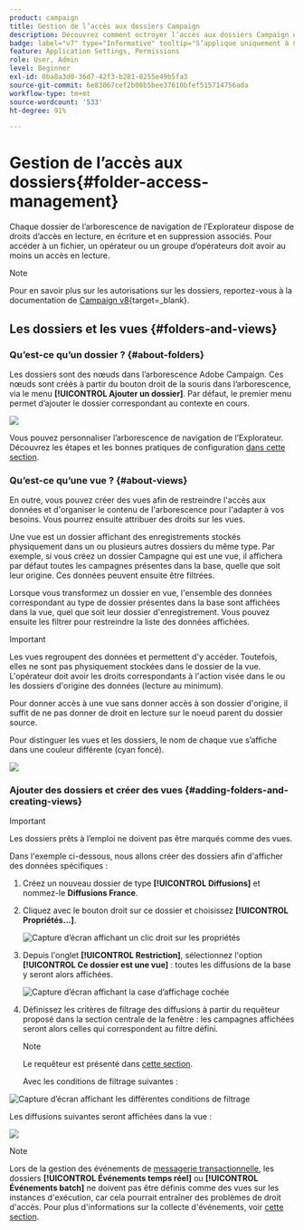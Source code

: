 ```yaml
---
product: campaign
title: Gestion de l’accès aux dossiers Campaign
description: Découvrez comment octroyer l’accès aux dossiers Campaign et créer des vues
badge: label="v7" type="Informative" tooltip="S’applique uniquement à Campaign Classic v7"
feature: Application Settings, Permissions
role: User, Admin
level: Beginner
exl-id: 0ba8a3d0-36d7-42f3-b281-0255e49b5fa3
source-git-commit: 6e83067cef2b08b5bee37610bfef515714756ada
workflow-type: tm+mt
source-wordcount: '533'
ht-degree: 91%

---
```


# Gestion de l’accès aux dossiers{#folder-access-management}



Chaque dossier de l’arborescence de navigation de l’Explorateur dispose de droits d’accès en lecture, en écriture et en suppression associés. Pour accéder à un fichier, un opérateur ou un groupe d’opérateurs doit avoir au moins un accès en lecture.

>[!NOTE]
>
>Pour en savoir plus sur les autorisations sur les dossiers, reportez-vous à la documentation de [Campaign v8](https://experienceleague.adobe.com/fr/docs/campaign/campaign-v8/admin/permissions/folder-permissions){target=_blank}.


## Les dossiers et les vues {#folders-and-views}

### Qu’est-ce qu’un dossier ? {#about-folders}

Les dossiers sont des nœuds dans l’arborescence Adobe Campaign. Ces nœuds sont créés à partir du bouton droit de la souris dans l’arborescence, via le menu **[!UICONTROL Ajouter un dossier]**. Par défaut, le premier menu permet d’ajouter le dossier correspondant au contexte en cours.

![](assets/s_ncs_user_add_folder_in_tree.png)

Vous pouvez personnaliser l’arborescence de navigation de l’Explorateur. Découvrez les étapes et les bonnes pratiques de configuration [dans cette section](adobe-campaign-workspace.md).

### Qu’est-ce qu’une vue ? {#about-views}

En outre, vous pouvez créer des vues afin de restreindre l&#39;accès aux données et d&#39;organiser le contenu de l&#39;arborescence pour l&#39;adapter à vos besoins. Vous pourrez ensuite attribuer des droits sur les vues.

Une vue est un dossier affichant des enregistrements stockés physiquement dans un ou plusieurs autres dossiers du même type. Par exemple, si vous créez un dossier Campagne qui est une vue, il affichera par défaut toutes les campagnes présentes dans la base, quelle que soit leur origine. Ces données peuvent ensuite être filtrées.

Lorsque vous transformez un dossier en vue, l&#39;ensemble des données correspondant au type de dossier présentes dans la base sont affichées dans la vue, quel que soit leur dossier d&#39;enregistrement. Vous pouvez ensuite les filtrer pour restreindre la liste des données affichées.

>[!IMPORTANT]
>
>Les vues regroupent des données et permettent d&#39;y accéder. Toutefois, elles ne sont pas physiquement stockées dans le dossier de la vue. L&#39;opérateur doit avoir les droits correspondants à l&#39;action visée dans le ou les dossiers d&#39;origine des données (lecture au minimum).
>
>Pour donner accès à une vue sans donner accès à son dossier d&#39;origine, il suffit de ne pas donner de droit en lecture sur le noeud parent du dossier source.

Pour distinguer les vues et les dossiers, le nom de chaque vue s’affiche dans une couleur différente (cyan foncé).

![](assets/s_ncs_user_view_name_color.png)

### Ajouter des dossiers et créer des vues {#adding-folders-and-creating-views}

>[!IMPORTANT]
>
>Les dossiers prêts à l’emploi ne doivent pas être marqués comme des vues.


Dans l&#39;exemple ci-dessous, nous allons créer des dossiers afin d&#39;afficher des données spécifiques :

1. Créez un nouveau dossier de type **[!UICONTROL Diffusions]** et nommez-le **Diffusions France**.
1. Cliquez avec le bouton droit sur ce dossier et choisissez **[!UICONTROL Propriétés...]**.

   ![Capture d’écran affichant un clic droit sur les propriétés](assets/s_ncs_user_add_folder_exple.png)

1. Depuis l&#39;onglet **[!UICONTROL Restriction]**, sélectionnez l&#39;option **[!UICONTROL Ce dossier est une vue]** : toutes les diffusions de la base y seront alors affichées.

   ![Capture d’écran affichant la case d’affichage cochée](assets/s_ncs_user_add_folder_exple01.png)

1. Définissez les critères de filtrage des diffusions à partir du requêteur proposé dans la section centrale de la fenêtre : les campagnes affichées seront alors celles qui correspondent au filtre défini.

   >[!NOTE]
   >
   >Le requêteur est présenté dans [cette section](../../platform/using/about-queries-in-campaign.md).

   Avec les conditions de filtrage suivantes :

![Capture d’écran affichant les différentes conditions de filtrage](assets/s_ncs_user_add_folder_exple00.png)

Les diffusions suivantes seront affichées dans la vue :

![](assets/s_ncs_user_add_folder_exple02.png)

>[!NOTE]
>
>Lors de la gestion des événements de [messagerie transactionnelle](../../message-center/using/about-transactional-messaging.md), les dossiers **[!UICONTROL Événements temps réel]** ou **[!UICONTROL Événements batch]** ne doivent pas être définis comme des vues sur les instances d&#39;exécution, car cela pourrait entraîner des problèmes de droit d&#39;accès. Pour plus d&#39;informations sur la collecte d&#39;événements, voir [cette section](../../message-center/using/about-event-processing.md#event-collection).

<!--
## Permissions on a folder

### Edit permissions on a folder {#edit-permissions-on-a-folder}

To edit permissions on a specific folder of the tree, follow the steps below:

1. Right-click on the folder and select **[!UICONTROL Properties...]**.

   ![](assets/s_ncs_user_folder_properties.png)

1. Click the **[!UICONTROL Security]** tab to view authorizations on this folder.

   ![](assets/s_ncs_user_folder_properties_security.png)

### Modify permissions {#modify-permissions}

To modify permissions, you can:

* **Replace a group or an operator**. To do this, click one of the groups (or operators) with rights to the folder, and select a new group (or a new operator) from the drop-down list:

  ![](assets/s_ncs_user_folder_properties_security02.png)

* **Authorize a group or an operator**. To do this, click the **[!UICONTROL Add]** button and select the group or operator to which you want to assign authorizations for this folder.
* **Forbid a group or an operator**. To do this, click **[!UICONTROL Delete]** and select the group or operator from which you want to remove authorization for this folder.
* **Select the rights assigned to a group or an operator**. To do this, click the group or operator concerned, then select the access rights you want to grant and deselect the others.

  ![](assets/s_ncs_user_folder_properties_security03.png)

### Propagate permissions {#propagate-permissions}

You can propagate authorizations and access rights. To do this, select the **[!UICONTROL Propagate]** option in the folder properties.

The authorizations defined in this window will then be applied to all the sub-folders of the current node. You can then overload these authorizations for each of the sub-folders.

>[!NOTE]
>
>Clearing this option for a folder does not automatically clear it for the sub-folders. You must clear it explicitly for each of the sub-folders.

### Grant access to all operators {#grant-access-to-all-operators}

In the **[!UICONTROL Security]** tab, if the **[!UICONTROL System folder]** option is selected, all operators will have access to this data, regardless of their rights. If this option is cleared, you must explicitly add the operator (or their group) to the list of authorizations in order for them to have access.

![](assets/s_ncs_user_folder_properties_security03b.png)
-->